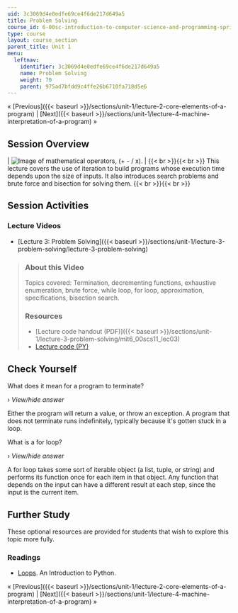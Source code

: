 ```yaml
---
uid: 3c3069d4e0edfe69ce4f6de217d649a5
title: Problem Solving
course_id: 6-00sc-introduction-to-computer-science-and-programming-spring-2011
type: course
layout: course_section
parent_title: Unit 1
menu:
  leftnav:
    identifier: 3c3069d4e0edfe69ce4f6de217d649a5
    name: Problem Solving
    weight: 70
    parent: 975ad7bfdd9c4ffe26b6710fa718d5e6
---
```


« [Previous]({{< baseurl >}}/sections/unit-1/lecture-2-core-elements-of-a-program) | [Next]({{< baseurl >}}/sections/unit-1/lecture-4-machine-interpretation-of-a-program) »

Session Overview
----------------

| ![Image of mathematical operators, (+ - / x).](https://open-learning-course-data-production.s3.amazonaws.com/6-00sc-introduction-to-computer-science-and-programming-spring-2011/2f3066e66ae12a9c372a73eed9c9372c_ses-03.jpg) |  {{< br >}}{{< br >}} This lecture covers the use of iteration to build programs whose execution time depends upon the size of inputs. It also introduces search problems and brute force and bisection for solving them. {{< br >}}{{< br >}}  

Session Activities
------------------

### Lecture Videos

*   [Lecture 3: Problem Solving]({{< baseurl >}}/sections/unit-1/lecture-3-problem-solving/lecture-3-problem-solving)

> ### About this Video
> 
> Topics covered: Termination, decrementing functions, exhaustive enumeration, brute force, while loop, for loop, approximation, specifications, bisection search.
> 
> ### Resources
> 
> *   [Lecture code handout (PDF)]({{< baseurl >}}/sections/unit-1/lecture-3-problem-solving/mit6_00scs11_lec03)
> *   [Lecture code (PY)](https://open-learning-course-data-production.s3.amazonaws.com/6-00sc-introduction-to-computer-science-and-programming-spring-2011/f57eb256134ad5f09e1e48ed205fad7f_lec03.py)

Check Yourself
--------------

What does it mean for a program to terminate?

› _View/hide answer_

Either the program will return a value, or throw an exception. A program that does not terminate runs indefinitely, typically because it's gotten stuck in a loop.

What is a for loop?

› _View/hide answer_

A for loop takes some sort of iterable object (a list, tuple, or string) and performs its function once for each item in that object. Any function that depends on the input can have a different result at each step, since the input is the current item.

Further Study
-------------

These optional resources are provided for students that wish to explore this topic more fully.

### Readings

*   [Loops](https://opentechschool.github.io/python-beginners/en/loops.html). An Introduction to Python.

« [Previous]({{< baseurl >}}/sections/unit-1/lecture-2-core-elements-of-a-program) | [Next]({{< baseurl >}}/sections/unit-1/lecture-4-machine-interpretation-of-a-program) »
